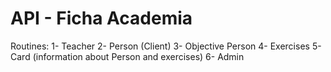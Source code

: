 # API - Ficha Academia

Routines: 
1- Teacher
2- Person (Client) 
3- Objective Person 
4- Exercises 
5- Card (information about Person and exercises) 
6- Admin 
